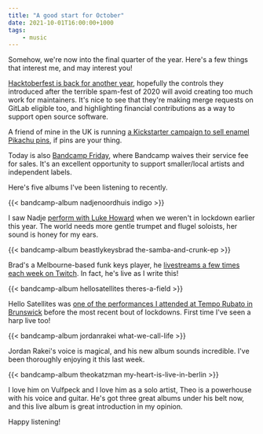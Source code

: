 ```yaml
---
title: "A good start for October"
date: 2021-10-01T16:00:00+1000
tags:
    - music
---
```


Somehow, we're now into the final quarter of the year. Here's a few things that interest me, and may interest you!

[Hacktoberfest is back for another year](https://www.digitalocean.com/blog/hacktoberfest-is-back-2021/), hopefully the controls they introduced after the terrible spam-fest of 2020 will avoid creating too much work for maintainers. It's nice to see that they're making merge requests on GitLab eligible too, and highlighting financial contributions as a way to support open source software.

A friend of mine in the UK is running [a Kickstarter campaign to sell enamel Pikachu pins](https://www.kickstarter.com/projects/peachsage/cute-pikachu-pins), if pins are your thing.

Today is also [Bandcamp Friday](https://isitbandcampfriday.com), where Bandcamp waives their service fee for sales. It's an excellent opportunity to support smaller/local artists and independent labels.

Here's five albums I've been listening to recently.

{{< bandcamp-album nadjenoordhuis indigo >}}

I saw Nadje [perform with Luke Howard](/blips/live-music-has-returned-to-melbourne/) when we weren't in lockdown earlier this year. The world needs more gentle trumpet and flugel soloists, her sound is honey for my ears.

{{< bandcamp-album beastlykeysbrad the-samba-and-crunk-ep >}}

Brad's a Melbourne-based funk keys player, he [livestreams a few times each week on Twitch](https://www.twitch.tv/beastlykeysbrad). In fact, he's live as I write this!

{{< bandcamp-album hellosatellites theres-a-field >}}

Hello Satellites was [one of the performances I attended at Tempo Rubato in Brunswick](https://www.instagram.com/p/CQdaEO9jGkJ/) before the most recent bout of lockdowns. First time I've seen a harp live too!

{{< bandcamp-album jordanrakei what-we-call-life >}}

Jordan Rakei's voice is magical, and his new album sounds incredible. I've been thoroughly enjoying it this last week.

{{< bandcamp-album theokatzman my-heart-is-live-in-berlin >}}

I love him on Vulfpeck and I love him as a solo artist, Theo is a powerhouse with his voice and guitar. He's got three great albums under his belt now, and this live album is great introduction in my opinion.

Happy listening!
